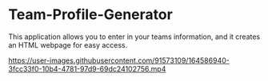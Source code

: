 # Team-Profile-Generator

This application allows you to enter in your teams information, and it creates an HTML webpage for easy access.

https://user-images.githubusercontent.com/91573109/164586940-3fcc33f0-10b4-4781-97d9-69dc24102756.mp4

